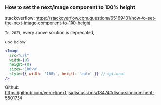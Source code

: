 ### How to set the next/image component to 100% height

stackoverflow: https://stackoverflow.com/questions/65169431/how-to-set-the-next-image-component-to-100-height

`In 2023`, every above solution is deprecated,

use below

```jsx
<Image
  src="url"
  width={0}
  height={0}
  sizes="100vw"
  style={{ width: '100%', height: 'auto' }} // optional
/>
```

Github: https://github.com/vercel/next.js/discussions/18474#discussioncomment-5501724
